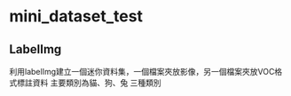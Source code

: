 # mini_dataset_test
LabelImg 
---------------------------------------
利用labelImg建立一個迷你資料集，一個檔案夾放影像，另一個檔案夾放VOC格式標註資料
主要類別為貓、狗、兔 三種類別

